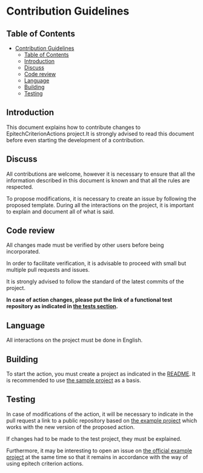 # Contribution Guidelines
## Table of Contents
- [Contribution Guidelines](#contribution-guidelines)
  - [Table of Contents](#table-of-contents)
  - [Introduction](#introduction)
  - [Discuss](#discuss)
  - [Code review](#code-review)
  - [Language](#language)
  - [Building](#building)
  - [Testing](#testing)

## Introduction
This document explains how to contribute changes to EpitechCriterionActions project.It is strongly advised to read this document before even starting the development of a contribution.
## Discuss
All contributions are welcome, however it is necessary to ensure that all the information described in this document is known and that all the rules are respected.

To propose modifications, it is necessary to create an issue by following the proposed template. During all the interactions on the project, it is important to explain and document all of what is said.
## Code review
All changes made must be verified by other users before being incorporated.

In order to facilitate verification, it is advisable to proceed with small but multiple pull requests and issues.

It is strongly advised to follow the standard of the latest commits of the project.

**In case of action changes, please put the link of a functional test repository as indicated in [the tests section](#testing).**
## Language
All interactions on the project must be done in English.
## Building
To start the action, you must create a project as indicated in the [README](README.md). It is recommended to use [the sample project](https://github.com/MaximePremont/EpitechCriterionActions_Example) as a basis.
## Testing
In case of modifications of the action, it will be necessary to indicate in the pull request a link to a public repository based on [the example project](https://github.com/MaximePremont/EpitechCriterionActions_Example) which works with the new version of the proposed action.

If changes had to be made to the test project, they must be explained.

Furthermore, it may be interesting to open an issue on [the official example project](https://github.com/MaximePremont/EpitechCriterionActions_Example) at the same time so that it remains in accordance with the way of using epitech criterion actions.